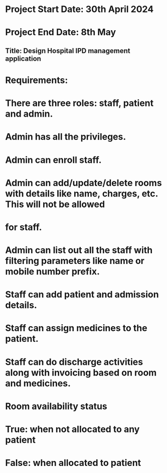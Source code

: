 # Project Start Date: 30th April 2024
# Project End Date: 8th May


## Title: Design Hospital IPD management application ##

# Requirements:

# There are three roles: staff, patient and admin.

# Admin has all the privileges. 

# Admin can enroll staff.

# Admin can add/update/delete rooms with details like name, charges, etc. This will not be allowed
 
# for staff.

# Admin can list out all the staff with filtering parameters like name or mobile number prefix.

# Staff can add patient and admission details.

# Staff can assign medicines to the patient.    

# Staff can do discharge activities along with invoicing based on room and medicines.

# Room availability status

# True: when not allocated to any patient

# False: when allocated to patient